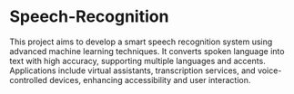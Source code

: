 # Speech-Recognition
This project aims to develop a smart speech recognition system using advanced machine learning techniques. It converts spoken language into text with high accuracy, supporting multiple languages and accents. Applications include virtual assistants, transcription services, and voice-controlled devices, enhancing accessibility and user interaction.
